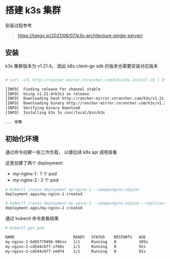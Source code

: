# 搭建 k3s 集群

安装过程参考

> https://tangx.in/2021/06/07/k3s-architecture-single-server/


## 安装

k3s 集群版本为 v1.21.4。 因此 k8s client-go sdk 的版本也需要安装对应版本

```bash

# curl -sfL http://rancher-mirror.cnrancher.com/k3s/k3s-install.sh | INSTALL_K3S_MIRROR=cn sh -

[INFO]  Finding release for channel stable
[INFO]  Using v1.21.4+k3s1 as release
[INFO]  Downloading hash http://rancher-mirror.cnrancher.com/k3s/v1.21.4-k3s1/sha256sum-amd64.txt
[INFO]  Downloading binary http://rancher-mirror.cnrancher.com/k3s/v1.21.4-k3s1/k3s
[INFO]  Verifying binary download
[INFO]  Installing k3s to /usr/local/bin/k3s

... 省略
```

## 初始化环境

通过命令创建一些工作负载， 以便后续 k8s api 调用查看

这里创建了两个 deployment: 
+ my-nginx-1 : 1 个 pod
+ my-nginx-2 : 2 个 pod

```bash
# kubectl create deployment my-nginx-1 --image=nginx:alpine
deployment.apps/my-nginx-1 created

# kubectl create deployment my-nginx-2 --image=nginx:alpine --replicas=2
deployment.apps/my-nginx-2 created
```

通过 kubectl 命令查看结果

```bash
# kubectl get pod

NAME                          READY   STATUS    RESTARTS   AGE
my-nginx-1-6d9577949b-98hzv   1/1     Running   0          105s
my-nginx-2-cd544c6f7-sf68x    1/1     Running   0          91s
my-nginx-2-cd544c6f7-zm974    1/1     Running   0          91s
```